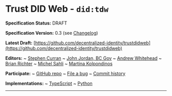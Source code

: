 Trust DID Web - `did:tdw`
==================

**Specification Status:** DRAFT

**Specification Version:** 0.3 (see [Changelog](#did-tdw-version-changelog))

**Latest Draft:**
  [https://github.com/decentralized-identity/trustdidweb](https://github.com/decentralized-identity/trustdidweb)

**Editors:**
~ [Stephen Curran](https://github.com/swcurran)
~ [John Jordan, BC Gov](https://github.com/jljordan42)
~ [Andrew Whitehead](https://github.com/andrewwhitehead)
~ [Brian Richter](https://github.com/brianorwhatever)
~ [Michel Sahli](https://github.com/bj-ms)
~ [Martina Kolpondinos](https://github.com/martipos)

**Participate:**
~ [GitHub repo](https://github.com/decentralized-identity/trustdidweb)
~ [File a bug](https://github.com/decentralized-identity/trustdidweb/issues)
~ [Commit history](https://github.com/decentralized-identity/trustdidweb/commits/main)

**Implementations:**
~ [TypeScript](https://github.com/bcgov/trustdidweb-ts)
~ [Python](https://github.com/bcgov/trustdidweb-py)

------------------------------------
